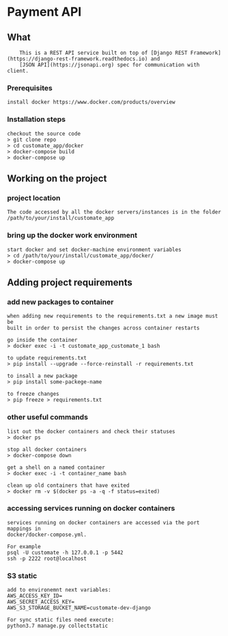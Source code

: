 # Payment API

## What
        This is a REST API service built on top of [Django REST Framework](https://django-rest-framework.readthedocs.io) and
        [JSON API](https://jsonapi.org) spec for communication with client.

### Prerequisites
    install docker https://www.docker.com/products/overview

### Installation steps
    checkout the source code
    > git clone repo
    > cd customate_app/docker
    > docker-compose build
    > docker-compose up


## Working on the project

### project location
    The code accessed by all the docker servers/instances is in the folder
    /path/to/your/install/customate_app

### bring up the docker work environment
    start docker and set docker-machine environment variables
    > cd /path/to/your/install/customate_app/docker/
    > docker-compose up

## Adding project requirements

### add new packages to container
    when adding new requirements to the requirements.txt a new image must be
    built in order to persist the changes across container restarts

    go inside the container
    > docker exec -i -t customate_app_customate_1 bash

    to update requirements.txt
    > pip install --upgrade --force-reinstall -r requirements.txt

    to insall a new package
    > pip install some-packege-name

    to freeze changes
    > pip freeze > requirements.txt

### other useful commands

    list out the docker containers and check their statuses
    > docker ps

    stop all docker containers
    > docker-compose down

    get a shell on a named container
    > docker exec -i -t container_name bash

    clean up old containers that have exited
    > docker rm -v $(docker ps -a -q -f status=exited)

### accessing services running on docker containers
    services running on docker containers are accessed via the port mappings in
    docker/docker-compose.yml.

    For example
    psql -U customate -h 127.0.0.1 -p 5442
    ssh -p 2222 root@localhost

### S3 static 
    add to environemnt next variables:
    AWS_ACCESS_KEY_ID=
    AWS_SECRET_ACCESS_KEY=
    AWS_S3_STORAGE_BUCKET_NAME=customate-dev-django
    
    For sync static files need execute:
    python3.7 manage.py collectstatic
